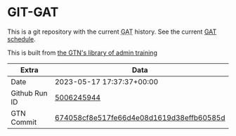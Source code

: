 # GIT-GAT

This is a git repository with the current <abbr title="Galaxy Admin Training">GAT</abbr> history. See the current [GAT schedule](https://gxy.io/gat).

This is built from [the GTN's library of admin training](https://training.galaxyproject.org/training-material/topics/admin/)

Extra | Data
--- | ---
Date | 2023-05-17 17:37:37+00:00
Github Run ID | [5006245944](https://github.com/galaxyproject/training-material/actions/runs/5006245944)
GTN Commit | [674058cf8e517fe66d4e08d1619d38effb60585d](https://github.com/galaxyproject/training-material/tree/674058cf8e517fe66d4e08d1619d38effb60585d)
